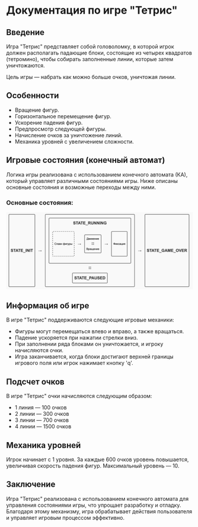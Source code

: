 # Документация по игре "Тетрис"

## Введение
Игра "Тетрис" представляет собой головоломку, в которой игрок должен располагать падающие блоки, состоящие из четырех квадратов (тетромино), чтобы собирать заполненные линии, которые затем уничтожаются.

Цель игры — набрать как можно больше очков, уничтожая линии.

## Особенности
- Вращение фигур.
- Горизонтальное перемещение фигур.
- Ускорение падения фигур.
- Предпросмотр следующей фигуры.
- Начисление очков за уничтожение линий.
- Механика уровней с увеличением сложности.

## Игровые состояния (конечный автомат)
Логика игры реализована с использованием конечного автомата (КА), который управляет различными состояниями игры. Ниже описаны основные состояния и возможные переходы между ними.

### Основные состояния:

![KA](./misc/1.png)

## Информация об игре
В игре "Тетрис" поддерживаются следующие игровые механики:
- Фигуры могут перемещаться влево и вправо, а также вращаться.
- Падение ускоряется при нажатии стрелки вниз.
- При заполнении ряда блоками он уничтожается, и игроку начисляются очки.
- Игра заканчивается, когда блоки достигают верхней границы игрового поля или игрок нажимает кнопку 'q'.

## Подсчет очков
В игре "Тетрис" очки начисляются следующим образом:
- 1 линия — 100 очков
- 2 линии — 300 очков
- 3 линии — 700 очков
- 4 линии — 1500 очков

## Механика уровней
Игрок начинает с 1 уровня. За каждые 600 очков уровень повышается, увеличивая скорость падения фигур. Максимальный уровень — 10.

## Заключение
Игра "Тетрис" реализована с использованием конечного автомата для управления состояниями игры, что упрощает разработку и отладку. Благодаря этому механизму, игра обрабатывает действия пользователя и управляет игровым процессом эффективно.
